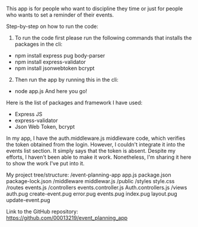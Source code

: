 This app is for people who want to discipline they time or just for people who wants to set a reminder of their events.

Step-by-step on how to run the code:
 
1) To run the code first please run the following commands that installs the packages in the cli:
- npm install express pug body-parser 
- npm install express-validator
- npm install jsonwebtoken bcrypt

2) Then run the app by running this in the cli:
- node app.js
And here you go!

Here is the list of packages and framework I have used:
- Express JS
- express-validator
- Json Web Token, bcrypt

In my app, I have the auth.middleware.js middleware code, which verifies the token obtained from the login. However, I couldn't integrate it into the events list section. It simply says that the token is absent. Despite my efforts, I haven't been able to make it work. Nonetheless, I'm sharing it here to show the work I've put into it.

My project tree/structure: 
/event-planning-app
  app.js
  package.json
  package-lock.json
  /middleware
    middlewar.js
  /public
    /styles
      style.css
  /routes
    events.js
  /controllers
    events.controller.js
    Auth.controllers.js
  /views
    auth.pug
    create-event.pug
    error.pug
    events.pug
    index.pug
    layout.pug
    update-event.pug


Link to the GitHub repository: https://github.com/00013219/event_planning_app

